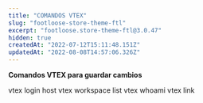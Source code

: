 ```yaml
---
title: "COMANDOS VTEX"
slug: "footloose-store-theme-ftl"
excerpt: "footloose.store-theme-ftl@3.0.47"
hidden: true
createdAt: "2022-07-12T15:11:48.151Z"
updatedAt: "2022-08-08T14:57:06.326Z"
---
```

**Comandos VTEX para guardar cambios**

vtex login host
vtex workspace list
vtex whoami
vtex link